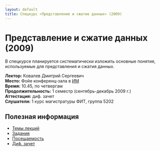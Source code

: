 ```yaml
---
layout: default
title: Спецкурс «Представление и сжатие данных» (2009)
---
```


# Представление и сжатие данных (2009)

В спецкурсе планируется систематически изложить основные понятия, используемые для представления и сжатия данных.

**Лектор:** Ковалев Дмитрий Сергеевич<br/>
**Место:** Фойе конференц-зала в [ИМ](http://www.math.nsc.ru/)<br/>
**Время:** 10.45, по четвергам<br/>
**Продолжительность:** 1 семестр (сентябрь-декабрь 2009 г.)<br/>
**Аттестация:** диф. зачет<br/>
**Слушатели:** 1 курс магистратуры ФИТ, группа 5202<br/>

## Полезная информация

* [Темы лекций]({{site.baseurl}}/lections/)
* [Задания]({{site.baseurl}}/tasks/)
* [Посещаемость]({{site.baseurl}}/students/)
* [Диф. зачет]({{site.baseurl}}/exam/)
